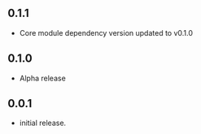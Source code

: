 ## 0.1.1

* Core module dependency version updated to v0.1.0

## 0.1.0

* Alpha release

## 0.0.1

* initial release.
